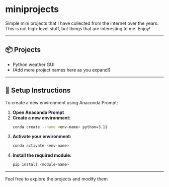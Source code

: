 # miniprojects

Simple mini projects that I have collected from the internet over the years. This is not high-level stuff, but things that are interesting to me. Enjoy!

---

## 📦 Projects

- Python weather GUI
- (Add more project names here as you expand!)

---

## 🚀 Setup Instructions

To create a new environment using Anaconda Prompt:

1. **Open Anaconda Prompt**
2. **Create a new environment:**
   ```bash
   conda create --name <env-name> python=3.11
   ```
3. **Activate your environment:**
   ```bash
   conda activate <env-name>
   ```
4. **Install the required module:**
   ```bash
   pip install <module-name>
   ```

---

Feel free to explore the projects and modify them